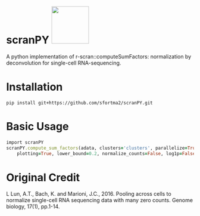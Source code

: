 # scranPY <img src="[https://your-image-url.type](https://github.com/sfortma2/scranPY/assets/56206488/a3146dfe-b299-4aae-9155-97f74c3a2da2)" width="100" height="100">


A python implementation of r-scran::computeSumFactors: normalization by deconvolution for single-cell RNA-sequencing.
 
 
 

# Installation
```
pip install git+https://github.com/sfortma2/scranPY.git
```

# Basic Usage
```ruby
import scranPY
scranPY.compute_sum_factors(adata, clusters='clusters', parallelize=True, algorithm='CVXPY', max_size=3000, stopwatch=True, 
    plotting=True, lower_bound=0.2, normalize_counts=False, log1p=False, layer=None, verbose=False, save_plots_dir=None)
```


# Original Credit

L Lun, A.T., Bach, K. and Marioni, J.C., 2016. Pooling across cells to normalize single-cell RNA sequencing data with many zero counts. Genome biology, 17(1), pp.1-14.


